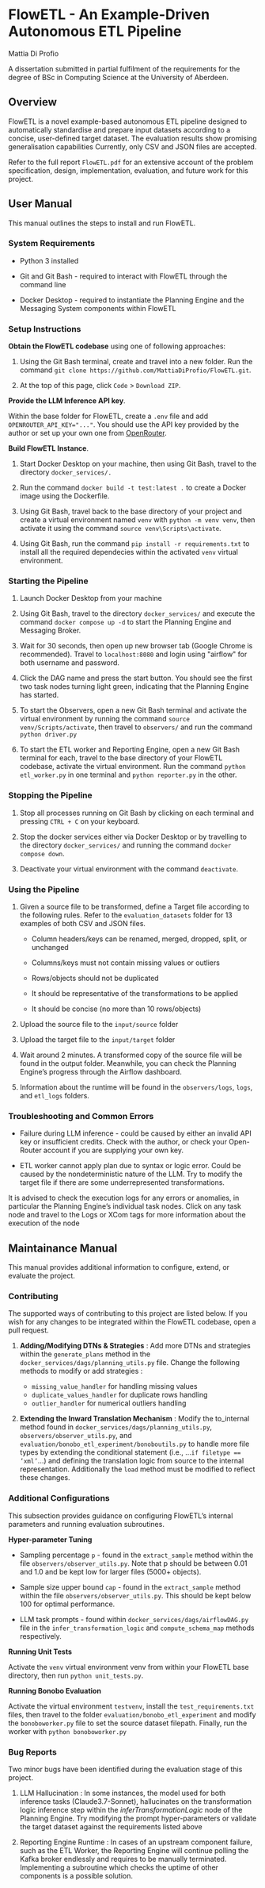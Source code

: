 # FlowETL - An Example-Driven Autonomous ETL Pipeline

Mattia Di Profio

A dissertation submitted in partial fulfilment of the requirements for the degree of BSc in Computing Science at the University of Aberdeen.

## Overview 

FlowETL is a novel example-based autonomous ETL pipeline designed to automatically standardise and prepare input datasets according to a concise, user-defined target dataset. The evaluation results show promising generalisation capabilities Currently, only CSV and JSON files are accepted. 

Refer to the full report `FlowETL.pdf` for an extensive account of the problem specification, design, implementation, evaluation, and future work for this project.

## User Manual

This manual outlines the steps to install and run FlowETL. 

### System Requirements

- Python 3 installed

- Git and Git Bash - required to interact with FlowETL through the command line

- Docker Desktop - required to instantiate the Planning Engine and the Messaging System components within FlowETL

### Setup Instructions 

**Obtain the FlowETL codebase** using one of following approaches:

1. Using the Git Bash terminal, create and travel into a new folder. Run the command `git
clone https://github.com/MattiaDiProfio/FlowETL.git`.

2. At the top of this page, click `Code` > `Download ZIP`.


**Provide the LLM Inference API key**.

Within the base folder for FlowETL, create a `.env` file and add `OPENROUTER_API_KEY="..."`.
You should use the API key provided by the author or set up your own one from [OpenRouter](https://openrouter.ai/).


**Build FlowETL Instance**.

1. Start Docker Desktop on your machine, then using Git Bash, travel to the directory `docker_services/.`

2. Run the command `docker build -t test:latest .` to create a Docker image using the
Dockerfile.

3. Using Git Bash, travel back to the base directory of your project and create a virtual environment named `venv` with `python -m venv venv`, then activate it using the command `source venv\Scripts\activate`. 

4. Using Git Bash, run the command `pip install -r requirements.txt` to install all the required dependecies within the activated `venv` virtual environment. 

### Starting the Pipeline

1. Launch Docker Desktop from your machine

2. Using Git Bash, travel to the directory `docker_services/` and execute the command
`docker compose up -d` to start the Planning Engine and Messaging Broker.

3. Wait for 30 seconds, then open up new browser tab (Google Chrome is recommended). Travel to `localhost:8080` and login using "airflow" for both username and password.

4. Click the DAG name and press the start button. You should see the first two task nodes
turning light green, indicating that the Planning Engine has started.

5. To start the Observers, open a new Git Bash terminal and activate the virtual environment
by running the command `source venv/Scripts/activate`, then travel to `observers/`
and run the command `python driver.py`

6. To start the ETL worker and Reporting Engine, open a new Git Bash terminal for each,
travel to the base directory of your FlowETL codebase, activate the virtual environment.
Run the command `python etl_worker.py` in one terminal and `python reporter.py` in
the other.

### Stopping the Pipeline

1. Stop all processes running on Git Bash by clicking on each terminal and pressing `CTRL + C` on your keyboard.

2. Stop the docker services either via Docker Desktop or by travelling to the directory `docker_services/` and running the command `docker compose down`.

3. Deactivate your virtual environment with the command `deactivate`.

### Using the Pipeline

1. Given a source file to be transformed, define a Target file according to the following rules.
Refer to the `evaluation_datasets` folder for 13 examples of both CSV and JSON files.

    - Column headers/keys can be renamed, merged, dropped, split, or unchanged

    - Columns/keys must not contain missing values or outliers

    - Rows/objects should not be duplicated

    - It should be representative of the transformations to be applied

    - It should be concise (no more than 10 rows/objects)

2. Upload the source file to the `input/source` folder

3. Upload the target file to the `input/target` folder

4. Wait around 2 minutes. A transformed copy of the source file will be found in the output
folder. Meanwhile, you can check the Planning Engine’s progress through the Airflow dashboard.

5. Information about the runtime will be found in the `observers/logs`, `logs`, and `etl_logs`
folders.


### Troubleshooting and Common Errors

- Failure during LLM inference - could be caused by either an invalid API key or insufficient
credits. Check with the author, or check your Open-Router account if you are supplying
your own key.

- ETL worker cannot apply plan due to syntax or logic error. Could be caused by the nondeterministic nature of the LLM. Try to modify the target file if there are some underrepresented transformations.

It is advised to check the execution logs for any errors or anomalies, in particular the Planning
Engine’s individual task nodes. Click on any task node and travel to the Logs or XCom tags for
more information about the execution of the node

## Maintainance Manual

This manual provides additional information to configure, extend, or evaluate the project. 

### Contributing

The supported ways of contributing to this project are listed below. If you wish for any changes
to be integrated within the FlowETL codebase, open a pull request.

1. **Adding/Modifying DTNs & Strategies** : Add more DTNs and strategies within the `generate_plans` method in the `docker_services/dags/planning_utils.py` file. Change the following methods to modify or add strategies :

    - `missing_value_handler` for handling missing values
    - `duplicate_values_handler` for duplicate rows handling
    - `outlier_handler` for numerical outliers handling

2. **Extending the Inward Translation Mechanism** : Modify the to_internal method found in `docker_services/dags/planning_utils.py`, `observers/observer_utils.py`, and
`evaluation/bonobo_etl_experiment/bonoboutils.py` to handle more file types by
extending the conditional statement (i.e., ...`if filetype == ’xml’`...) and defining
the translation logic from source to the internal representation. Additionally the `load` method must be modified to reflect these changes.

### Additional Configurations

This subsection provides guidance on configuring FlowETL’s internal parameters and running
evaluation subroutines.

**Hyper-parameter Tuning**

- Sampling percentage `p` - found in the `extract_sample` method within the file `observers/observer_utils.py`. Note that p should be between 0.01 and 1.0 and be kept low for larger files (5000+ objects).

- Sample size upper bound `cap` - found in the `extract_sample` method within the file `observers/observer_utils.py`. This should be kept below 100 for optimal performance.

- LLM task prompts - found within `docker_services/dags/airflowDAG.py` file in the `infer_transformation_logic` and `compute_schema_map` methods respectively.

**Running Unit Tests** 

Activate the `venv` virtual environment venv from within your FlowETL base directory, then run `python unit_tests.py`.

**Running Bonobo Evaluation**

Activate the virtual environment `testvenv`, install the `test_requirements.txt` files, then travel to the folder `evaluation/bonobo_etl_experiment` and modify the `bonoboworker.py` file to set the source dataset filepath. Finally, run the worker with `python bonoboworker.py`

### Bug Reports

Two minor bugs have been identified during the evaluation stage of this project.

1. LLM Hallucination : In some instances, the model used for both inference tasks (Claude3.7-Sonnet), hallucinates on the transformation logic inference step within the *inferTransformationLogic* node of the Planning Engine. Try modifying the prompt hyper-parameters or validate the target dataset against the requirements listed above

2. Reporting Engine Runtime : In cases of an upstream component failure, such as the ETL
Worker, the Reporting Engine will continue polling the Kafka broker endlessly and requires
to be manually terminated. Implementing a subroutine which checks the uptime of other
components is a possible solution.
